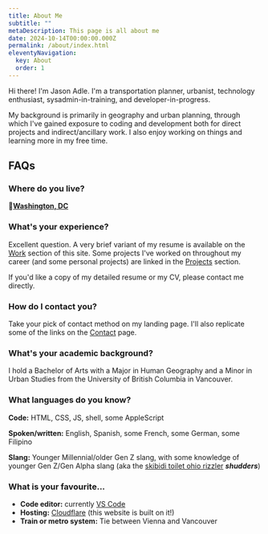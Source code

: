 ```yaml
---
title: About Me
subtitle: ""
metaDescription: This page is all about me
date: 2024-10-14T00:00:00.000Z
permalink: /about/index.html
eleventyNavigation:
  key: About
  order: 1
---
```

Hi there! I'm Jason Adle. I'm a transportation planner, urbanist, technology enthusiast, sysadmin-in-training, and developer-in-progress. 

My background is primarily in geography and urban planning, through which I've gained exposure to coding and development both for direct projects and indirect/ancillary work. I also enjoy working on things and learning more in my free time.

## FAQs

### **Where do you live?**

**📍[Washington, DC](https://www.openstreetmap.org/relation/5396194)**

### **What's your experience?**

Excellent question. A very brief variant of my resume is available on the [Work](/work) section of this site. Some projects I've worked on throughout my career (and some personal projects) are linked in the [Projects](/projects) section.

If you'd like a copy of my detailed resume or my CV, please contact me directly.

### How do I contact you?

Take your pick of contact method on my landing page. I'll also replicate some of the links on the [Contact](/contact) page.

### What's your academic background?

I hold a Bachelor of Arts with a Major in Human Geography and a Minor in Urban Studies from the University of British Columbia in Vancouver.

### What languages do you know?

**Code:** HTML, CSS, JS, shell, some AppleScript

**Spoken/written:** English, Spanish, some French, some German, some Filipino

**Slang:** Younger Millennial/older Gen Z slang, with some knowledge of younger Gen Z/Gen Alpha slang (aka the [skibidi toilet ohio rizzler](https://www.dispatch.com/story/news/local/2024/08/17/skibidi-toilet-ohio-rizz-gen-alpha-slang-terms-meaning/74702923007/) ***shudders***)

### What is your favourite...

* **Code editor:** currently [VS Code](https://code.visualstudio.com)
* **Hosting:** [Cloudflare](https://pages.cloudflare.com) (this website is built on it!)
* **Train or metro system:** Tie between Vienna and Vancouver

[](https://www.tylerroderick.com/)
